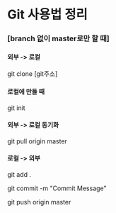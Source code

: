 # Git 사용법 정리
### [branch 없이 master로만 할 때]

#### 외부 -> 로컬
git clone [git주소]

#### 로컬에 만들 때
git init

#### 외부 -> 로컬 동기화
git pull origin master

#### 로컬 -> 외부
git add .

git commit -m "Commit Message"

git push origin master 

